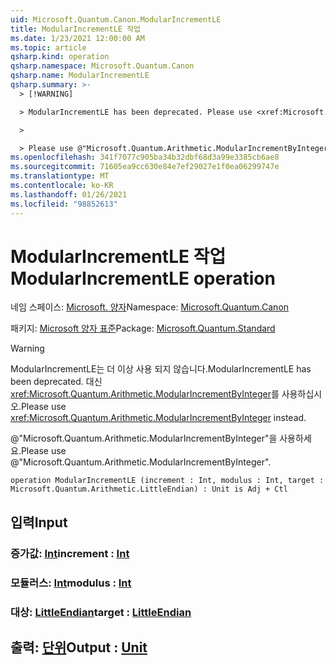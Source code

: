 ```yaml
---
uid: Microsoft.Quantum.Canon.ModularIncrementLE
title: ModularIncrementLE 작업
ms.date: 1/23/2021 12:00:00 AM
ms.topic: article
qsharp.kind: operation
qsharp.namespace: Microsoft.Quantum.Canon
qsharp.name: ModularIncrementLE
qsharp.summary: >-
  > [!WARNING]

  > ModularIncrementLE has been deprecated. Please use <xref:Microsoft.Quantum.Arithmetic.ModularIncrementByInteger> instead.

  >

  > Please use @"Microsoft.Quantum.Arithmetic.ModularIncrementByInteger".
ms.openlocfilehash: 341f7077c905ba34b32dbf68d3a99e3385cb6ae8
ms.sourcegitcommit: 71605ea9cc630e84e7ef29027e1f0ea06299747e
ms.translationtype: MT
ms.contentlocale: ko-KR
ms.lasthandoff: 01/26/2021
ms.locfileid: "98852613"
---
```

# <a name="modularincrementle-operation"></a><span data-ttu-id="69a8d-102">ModularIncrementLE 작업</span><span class="sxs-lookup"><span data-stu-id="69a8d-102">ModularIncrementLE operation</span></span>

<span data-ttu-id="69a8d-103">네임 스페이스: [Microsoft. 양자](xref:Microsoft.Quantum.Canon)</span><span class="sxs-lookup"><span data-stu-id="69a8d-103">Namespace: [Microsoft.Quantum.Canon](xref:Microsoft.Quantum.Canon)</span></span>

<span data-ttu-id="69a8d-104">패키지: [Microsoft 양자 표준](https://nuget.org/packages/Microsoft.Quantum.Standard)</span><span class="sxs-lookup"><span data-stu-id="69a8d-104">Package: [Microsoft.Quantum.Standard](https://nuget.org/packages/Microsoft.Quantum.Standard)</span></span>


> [!WARNING]
> <span data-ttu-id="69a8d-105">ModularIncrementLE는 더 이상 사용 되지 않습니다.</span><span class="sxs-lookup"><span data-stu-id="69a8d-105">ModularIncrementLE has been deprecated.</span></span> <span data-ttu-id="69a8d-106">대신 <xref:Microsoft.Quantum.Arithmetic.ModularIncrementByInteger>를 사용하십시오.</span><span class="sxs-lookup"><span data-stu-id="69a8d-106">Please use <xref:Microsoft.Quantum.Arithmetic.ModularIncrementByInteger> instead.</span></span>
>
> <span data-ttu-id="69a8d-107">@"Microsoft.Quantum.Arithmetic.ModularIncrementByInteger"을 사용하세요.</span><span class="sxs-lookup"><span data-stu-id="69a8d-107">Please use @"Microsoft.Quantum.Arithmetic.ModularIncrementByInteger".</span></span>



```qsharp
operation ModularIncrementLE (increment : Int, modulus : Int, target : Microsoft.Quantum.Arithmetic.LittleEndian) : Unit is Adj + Ctl
```


## <a name="input"></a><span data-ttu-id="69a8d-108">입력</span><span class="sxs-lookup"><span data-stu-id="69a8d-108">Input</span></span>

### <a name="increment--int"></a><span data-ttu-id="69a8d-109">증가값: [Int](xref:microsoft.quantum.lang-ref.int)</span><span class="sxs-lookup"><span data-stu-id="69a8d-109">increment : [Int](xref:microsoft.quantum.lang-ref.int)</span></span>




### <a name="modulus--int"></a><span data-ttu-id="69a8d-110">모듈러스: [Int](xref:microsoft.quantum.lang-ref.int)</span><span class="sxs-lookup"><span data-stu-id="69a8d-110">modulus : [Int](xref:microsoft.quantum.lang-ref.int)</span></span>




### <a name="target--littleendian"></a><span data-ttu-id="69a8d-111">대상: [LittleEndian](xref:Microsoft.Quantum.Arithmetic.LittleEndian)</span><span class="sxs-lookup"><span data-stu-id="69a8d-111">target : [LittleEndian](xref:Microsoft.Quantum.Arithmetic.LittleEndian)</span></span>





## <a name="output--unit"></a><span data-ttu-id="69a8d-112">출력: [단위](xref:microsoft.quantum.lang-ref.unit)</span><span class="sxs-lookup"><span data-stu-id="69a8d-112">Output : [Unit](xref:microsoft.quantum.lang-ref.unit)</span></span>

